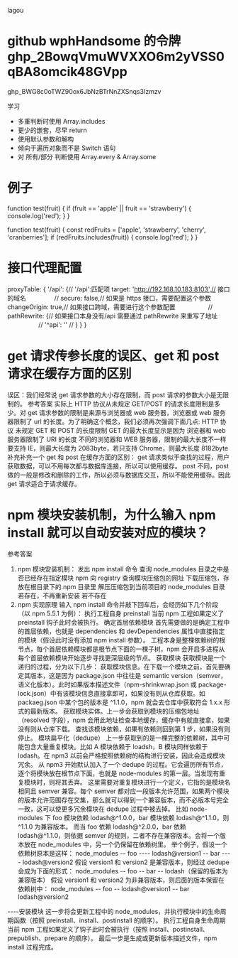 lagou

# github wphHandsome 的令牌 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
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

学习

- 多重判断时使用 Array.includes
- 更少的嵌套，尽早 return
- 使用默认参数和解构
- 倾向于遍历对象而不是 Switch 语句
- 对 所有/部分 判断使用 Array.every & Array.some

# 例子

function test(fruit) {
if (fruit == 'apple' || fruit == 'strawberry') {
console.log('red');
}
}

function test(fruit) {
const redFruits = ['apple', 'strawberry', 'cherry', 'cranberries'];
if (redFruits.includes(fruit)) {
console.log('red');
}
}

# 接口代理配置

proxyTable: {
'/api': {// '/api':匹配项
target: 'http://192.168.10.183:8103',// 接口的域名
　　　　 // secure: false,// 如果是 https 接口，需要配置这个参数
changeOrigin: true,// 如果接口跨域，需要进行这个参数配置
　　　　　// pathRewrite: {// 如果接口本身没有/api 需要通过 pathRewrite 来重写了地址
　　　　　// '^api': ''
// }
}
}

# get 请求传参长度的误区、get 和 post 请求在缓存方面的区别

误区：我们经常说 get 请求参数的大小存在限制，而 post 请求的参数大小是无限制的。
参考答案
实际上 HTTP 协议从未规定 GET/POST 的请求长度限制是多少。对 get 请求参数的限制是来源与浏览器或 web 服务器，浏览器或 web 服务器限制了 url 的长度。为了明确这个概念，我们必须再次强调下面几点:
HTTP 协议 未规定 GET 和 POST 的长度限制
GET 的最大长度显示是因为 浏览器和 web 服务器限制了 URI 的长度
不同的浏览器和 WEB 服务器，限制的最大长度不一样
要支持 IE，则最大长度为 2083byte，若只支持 Chrome，则最大长度 8182byte
补充补充一个 get 和 post 在缓存方面的区别：
get 请求类似于查找的过程，用户获取数据，可以不用每次都与数据库连接，所以可以使用缓存。
post 不同，post 做的一般是修改和删除的工作，所以必须与数据库交互，所以不能使用缓存。因此 get 请求适合于请求缓存。

# npm 模块安装机制，为什么输入 npm install 就可以自动安装对应的模块？

参考答案

1. npm 模块安装机制：
   发出 npm install 命令
   查询 node_modules 目录之中是否已经存在指定模块
   npm 向 registry 查询模块压缩包的网址
   下载压缩包，存放在根目录下的.npm 目录里
   解压压缩包到当前项目的 node_modules 目录
   若存在，不再重新安装
   若不存在
2. npm 实现原理
   输入 npm install 命令并敲下回车后，会经历如下几个阶段（以 npm 5.5.1 为例）：
   执行工程自身 preinstall
   当前 npm 工程如果定义了 preinstall 钩子此时会被执行。
   确定首层依赖模块
   首先需要做的是确定工程中的首层依赖，也就是 dependencies 和 devDependencies 属性中直接指定的模块（假设此时没有添加 npm install 参数）。
   工程本身是整棵依赖树的根节点，每个首层依赖模块都是根节点下面的一棵子树，npm 会开启多进程从每个首层依赖模块开始逐步寻找更深层级的节点。
   获取模块
   获取模块是一个递归的过程，分为以下几步：
   获取模块信息。在下载一个模块之前，首先要确定其版本，这是因为 package.json 中往往是 semantic version（semver，语义化版本）。此时如果版本描述文件（npm-shrinkwrap.json 或 package-lock.json）中有该模块信息直接拿即可，如果没有则从仓库获取。如 packaeg.json 中某个包的版本是 ^1.1.0，npm 就会去仓库中获取符合 1.x.x 形式的最新版本。
   获取模块实体。上一步会获取到模块的压缩包地址（resolved 字段），npm 会用此地址检查本地缓存，缓存中有就直接拿，如果没有则从仓库下载。
   查找该模块依赖，如果有依赖则回到第 1 步，如果没有则停止。
   模块扁平化（dedupe）
   上一步获取到的是一棵完整的依赖树，其中可能包含大量重复模块。比如 A 模块依赖于 loadsh，B 模块同样依赖于 lodash。在 npm3 以前会严格按照依赖树的结构进行安装，因此会造成模块冗余。
   从 npm3 开始默认加入了一个 dedupe 的过程。它会遍历所有节点，逐个将模块放在根节点下面，也就是 node-modules 的第一层。当发现有重复模块时，则将其丢弃。
   这里需要对重复模块进行一个定义，它指的是模块名相同且 semver 兼容。每个 semver 都对应一段版本允许范围，如果两个模块的版本允许范围存在交集，那么就可以得到一个兼容版本，而不必版本号完全一致，这可以使更多冗余模块在 dedupe 过程中被去掉。
   比如 node-modules 下 foo 模块依赖 lodash@^1.0.0，bar 模块依赖 lodash@^1.1.0，则 ^1.1.0 为兼容版本。
   而当 foo 依赖 lodash@^2.0.0，bar 依赖 lodash@^1.1.0，则依据 semver 的规则，二者不存在兼容版本。会将一个版本放在 node_modules 中，另一个仍保留在依赖树里。
   举个例子，假设一个依赖树原本是这样：
   node_modules
   -- foo
   ---- lodash@version1
   -- bar
   ---- lodash@version2
   假设 version1 和 version2 是兼容版本，则经过 dedupe 会成为下面的形式：
   node_modules
   -- foo
   -- bar
   -- lodash（保留的版本为兼容版本）
   假设 version1 和 version2 为非兼容版本，则后面的版本保留在依赖树中：
   node_modules
   -- foo
   -- lodash@version1
   -- bar lodash@version2

----安装模块
这一步将会更新工程中的 node_modules，并执行模块中的生命周期函数（按照 preinstall、install、postinstall 的顺序）。
执行工程自身生命周期
当前 npm 工程如果定义了钩子此时会被执行（按照 install、postinstall、prepublish、prepare 的顺序）。
最后一步是生成或更新版本描述文件，npm install 过程完成。
